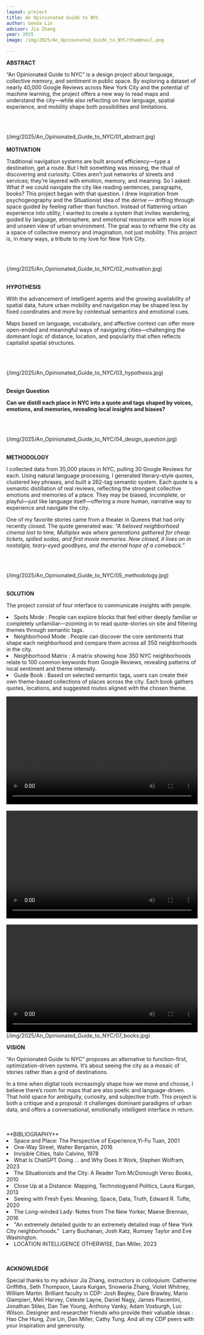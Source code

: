 ```yaml
---
layout: project
title: An Opinionated Guide to NYC
author: Genda Lin
advisor: Jia Zhang
year: 2025
image: /img/2025/An_Opinionated_Guide_to_NYC/thumbnail.png

---
```


**ABSTRACT**<br>

<p>“An Opinionated Guide to NYC” is a design project about language, collective memory, and sentiment in public space. By exploring a dataset of nearly 40,000 Google Reviews across New York City and the potential of machine learning, the project offers a new way to read maps and understand the city—while also reflecting on how language, spatial experience, and mobility shape both possibilities and limitations.
</p>
</br>
</br>

(/img/2025/An_Opinionated_Guide_to_NYC/01_abstract.jpg)
</br>
</br>
**MOTIVATION**<br>

<p>Traditional navigation systems are built around efficiency—type a destination, get a route. But I felt something was missing, the ritual of discovering and curiosity. Cities aren’t just networks of streets and services; they’re layered with emotion, memory, and meaning. So I asked: What if we could navigate the city like reading sentences, paragraphs, books? This project began with that question.
I drew inspiration from psychogeography and the Situationist idea of the <i>dérive</i> — drifting through space guided by feeling rather than function. Instead of flattening urban experience into utility, I wanted to create a system that invites wandering, guided by language, atmosphere, and emotional resonance with more local and unseen view of urban environment. The goal was to reframe the city as a space of collective memory and imagination, not just mobility.
This project is, in many ways, a tribute to my love for New York City.
</p>
</br>
</br>

(/img/2025/An_Opinionated_Guide_to_NYC/02_motivation.jpg)
</br>
</br>

**HYPOTHESIS**<br>

<p>With the advancement of intelligent agents and the growing availability of spatial data, future urban mobility and navigation may be shaped less by fixed coordinates and more by contextual semantics and emotional cues. 
</p>

<p>Maps based on language, vocabulary, and affective context can offer more open-ended and meaningful ways of navigating cities—challenging the dominant logic of distance, location, and popularity that often reflects capitalist spatial structures. 
</p>

</br>
</br>

(/img/2025/An_Opinionated_Guide_to_NYC/03_hypothesis.jpg)
</br>
</br>

**Design Question**<br>

<b>Can we distill each place in NYC into a quote and tags shaped by voices, emotions, and memories, revealing local insights and biases? 
</b>

</br>
</br>

(/img/2025/An_Opinionated_Guide_to_NYC/04_design_question.jpg)
</br>
</br>

**METHODOLOGY**<br>

<p>I collected data from 35,000 places in NYC, pulling 30 Google Reviews for each. Using natural language processing, I generated literary-style quotes, clustered key phrases, and built a 262-tag semantic system. Each quote is a semantic distillation of real reviews, reflecting the strongest collective emotions and memories of a place. They may be biased, incomplete, or playful—just like language itself—offering a more human, narrative way to experience and navigate the city.  
</p>
<p>One of my favorite stories came from a theater in Queens that had only recently closed. The quote generated was: <i>“A beloved neighborhood cinema lost to time, Multiplex was where generations gathered for cheap tickets, spilled sodas, and first movie memories. Now closed, it lives on in nostalgia, teary-eyed goodbyes, and the eternal hope of a comeback.”</i>
</p>
</br>
</br>

(/img/2025/An_Opinionated_Guide_to_NYC/05_methodology.jpg)
</br>
</br>

**SOLUTION**<br>

<p>The project consist of four interface to communicate insights with people.   
</p>
<li> Spots Mode :  People can explore blocks that feel either deeply familiar or completely unfamiliar—zooming in to read quote-stories on site and filtering themes through semantic tags.</li>
<li> Neighborhood Mode : People can discover the core sentiments that shape each neighborhood and compare them across all 350 neighborhoods in the city.
</li>
<li> Neighborhood Matrix : A matrix showing how 350 NYC neighborhoods relate to 100 common keywords from Google Reviews, revealing patterns of local sentiment and theme intensity.
</li>
<li> Guide Book : Based on selected semantic tags, users can create their own theme-based collections of places across the city. Each book gathers quotes, locations, and suggested routes aligned with the chosen theme.
</li>


<video
  src="/img/2025/An_Opinionated_Guide_to_NYC/map01.mp4"
  controls
  style="aspect-ratio: 16 / 9; width: 100%;">
</video>
</br>
</br>
<video
  src="/img/2025/An_Opinionated_Guide_to_NYC/map02.mp4"
  controls
  style="aspect-ratio: 16 / 9; width: 100%;">
</video>
</br>
</br>
<video
  src="/img/2025/An_Opinionated_Guide_to_NYC/map03.mp4"
  controls
  style="aspect-ratio: 16 / 9; width: 100%;">
</video>
(/img/2025/An_Opinionated_Guide_to_NYC/07_books.jpg)


**VISION**<br>

<p>“An Opinionated Guide to NYC” proposes an alternative to function-first, optimization-driven systems. It’s about seeing the city as a mosaic of stories rather than a grid of destinations.
</p>
<p>
In a time when digital tools increasingly shape how we move and choose, I believe there’s room for maps that are also poetic and language-driven. That hold space for ambiguity, curiosity, and subjective truth. This project is both a critique and a proposal: it challenges dominant paradigms of urban data, and offers a conversational, emotionally intelligent interface in return. 
</p>
</br>
</br>
**BIBLIOGRAPHY**<br>

<li>Space and Place: The Perspective of Experience,Yi-Fu Tuan, 2001</li>
<li>One-Way Street, Walter Benjamin, 2016</li>
<li>Invisible Cities, Italo Calvino, 1978</li>
<li>What Is ChatGPT Doing ... and Why Does It Work, Stephen Wolfram, 2023</li>
<li>The Situationists and the City: A Reader Tom McDonough Verso Books, 2010</li>
<li>Close Up at a Distance: Mapping, Technologyand Politics, Laura Kurgan, 2013</li>
<li>Seeing with Fresh Eyes: Meaning, Space, Data, Truth, Edward R. Tufte, 2020</li>
<li>The Long-winded Lady: Notes from The New Yorker, Maeve Brennan, 2016</li>
<li> "An extremely detailed guide to an extremely detailed map of New York City neighborhoods."  Larry Buchanan, Josh Katz, Rumsey Taylor and Eve Washington.</li>
<li>LOCATION INTELLIGENCE OTHERWISE, Dan Miller, 2023</li>





</br>
</br>

**ACKNOWLEDGE**<br>
<p>
Special thanks to my advisor Jia Zhang, instructors in colloquium: Catherine Griffiths, Seth Thompson, Laura Kurgan, Snoweria Zhang, Violet Whitney, William Martin. Brilliant faculty in CDP: Josh Begley, Dare Brawley, Mario Giampieri, Meli Harvey, Celeste Layne, Daniel Nagy, James Piacentini, Jonathan Stiles, Dan Tae Young, Anthony Vanky, Adam Vosburgh, Luc Wilson. Designer and researcher friends who provide their valuable ideas : Hao Che Hung, Zoe Lin, Dan Miller, Cathy Tung. And all my CDP peers with your inspiration and generosity.
</p>






